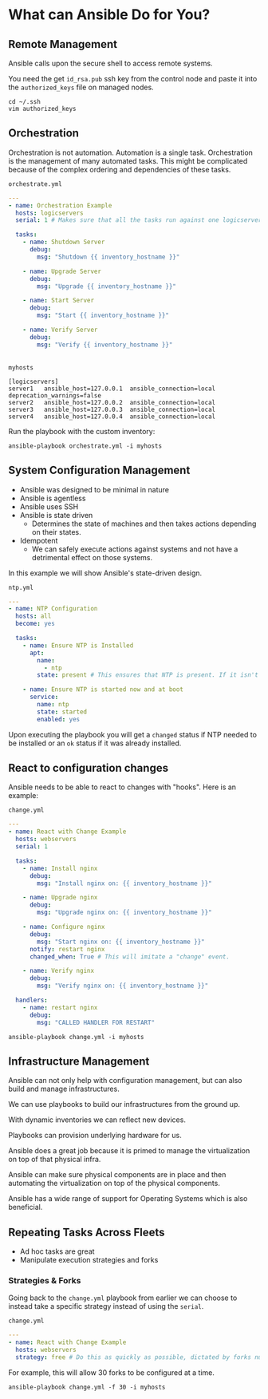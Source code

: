 # What can Ansible Do for You?

## Remote Management

Ansible calls upon the secure shell to access remote systems.

You need the get  `id_rsa.pub` ssh key from the control node and paste it into the `authorized_keys` file on managed nodes.

```shell
cd ~/.ssh
vim authorized_keys
```

## Orchestration

Orchestration is not automation.
Automation is a single task.
Orchestration is the management of many automated tasks.
This might be complicated because of the complex ordering and dependencies of these tasks.

`orchestrate.yml`
```yaml
---
- name: Orchestration Example
  hosts: logicservers
  serial: 1 # Makes sure that all the tasks run against one logicserver before moving to the next server.

  tasks:
    - name: Shutdown Server
      debug:
        msg: "Shutdown {{ inventory_hostname }}"

    - name: Upgrade Server
      debug:
        msg: "Upgrade {{ inventory_hostname }}"

    - name: Start Server
      debug:
        msg: "Start {{ inventory_hostname }}"

    - name: Verify Server
      debug:
        msg: "Verify {{ inventory_hostname }}"
```
\
`myhosts`
```text
[logicservers]
server1   ansible_host=127.0.0.1  ansible_connection=local  deprecation_warnings=false
server2   ansible_host=127.0.0.2  ansible_connection=local
server3   ansible_host=127.0.0.3  ansible_connection=local
server4   ansible_host=127.0.0.4  ansible_connection=local
```
Run the playbook with the custom inventory:
```shell
ansible-playbook orchestrate.yml -i myhosts
```

## System Configuration Management

- Ansible was designed to be minimal in nature
- Ansible is agentless
- Ansible uses SSH
- Ansible is state driven
  - Determines the state of machines and then takes actions depending on their states.
- Idempotent
  - We can safely execute actions against systems and not have a detrimental effect on those systems.

In this example we will show Ansible's state-driven design.

`ntp.yml`
```yaml
---
- name: NTP Configuration
  hosts: all
  become: yes

  tasks: 
    - name: Ensure NTP is Installed
      apt:
        name:
          - ntp
        state: present # This ensures that NTP is present. If it isn't then ntp will be installed.

    - name: Ensure NTP is started now and at boot
      service:
        name: ntp
        state: started
        enabled: yes
```

Upon executing the playbook you will get a `changed` status if NTP needed to be installed or an `ok` status if it was already installed.

## React to configuration changes

Ansible needs to be able to react to changes with "hooks". Here is an example:

`change.yml`
```yaml
---
- name: React with Change Example
  hosts: webservers
  serial: 1

  tasks:
    - name: Install nginx
      debug:
        msg: "Install nginx on: {{ inventory_hostname }}"

    - name: Upgrade nginx
      debug:
        msg: "Upgrade nginx on: {{ inventory_hostname }}"

    - name: Configure nginx
      debug:
        msg: "Start nginx on: {{ inventory_hostname }}"
      notify: restart nginx
      changed_when: True # This will imitate a "change" event.

    - name: Verify nginx
      debug:
        msg: "Verify nginx on: {{ inventory_hostname }}"

  handlers:
    - name: restart nginx
      debug:
        msg: "CALLED HANDLER FOR RESTART"
```

```shell
ansible-playbook change.yml -i myhosts
```

## Infrastructure Management

Ansible can not only help with configuration management, but can also build and manage infrastructures.

We can use playbooks to build our infrastructures from the ground up.

With dynamic inventories we can reflect new devices.

Playbooks can provision underlying hardware for us.

Ansible does a great job because it is primed to manage the virtualization on top of that physical infra.

Ansible can make sure physical components are in place and then automating the virtualization on top of the physical components.

Ansible has a wide range of support for Operating Systems which is also beneficial.

## Repeating Tasks Across Fleets

- Ad hoc tasks are great
- Manipulate execution strategies and forks

### Strategies & Forks
Going back to the `change.yml` playbook from earlier we can choose to instead take a specific strategy instead of using the `serial`.

`change.yml`
```yaml
---
- name: React with Change Example
  hosts: webservers
  strategy: free # Do this as quickly as possible, dictated by forks number.
```

For example, this will allow 30 forks to be configured at a time.
```shell
ansible-playbook change.yml -f 30 -i myhosts
```
